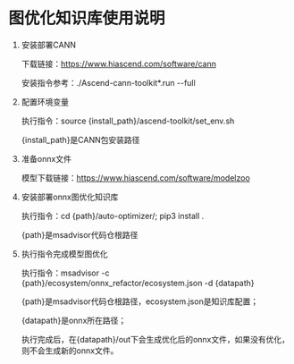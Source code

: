 # 图优化知识库使用说明

1. 安装部署CANN

   下载链接：<https://www.hiascend.com/software/cann>

   安装指令参考：./Ascend-cann-toolkit*.run --full

2. 配置环境变量

   执行指令：source {install_path}/ascend-toolkit/set_env.sh

   {install_path}是CANN包安装路径

3. 准备onnx文件

   模型下载链接：<https://www.hiascend.com/software/modelzoo>

4. 安装部署onnx图优化知识库

   执行指令：cd {path}/auto-optimizer/; pip3 install .

   {path}是msadvisor代码仓根路径

5. 执行指令完成模型图优化

   执行指令：msadvisor -c {path}/ecosystem/onnx_refactor/ecosystem.json -d {datapath}

   {path}是msadvisor代码仓根路径，ecosystem.json是知识库配置；

   {datapath}是onnx所在路径；

   执行完成后，在{datapath}/out下会生成优化后的onnx文件，如果没有优化，则不会生成新的onnx文件。
